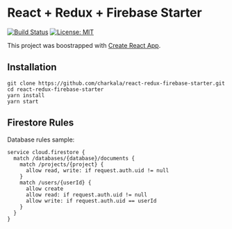 # React + Redux + Firebase Starter

[![Build Status](https://travis-ci.org/charkala/react-redux-firebase-starter.svg?branch=master)](https://travis-ci.org/charkala/react-redux-firebase-starter)
[![License: MIT](https://img.shields.io/badge/License-MIT-yellow.svg)](https://opensource.org/licenses/MIT)

This project was boostrapped with [Create React App](https://github.com/facebook/create-react-app).

## Installation

```
git clone https://github.com/charkala/react-redux-firebase-starter.git
cd react-redux-firebase-starter
yarn install
yarn start
```


## Firestore Rules

Database rules sample:

```
service cloud.firestore {
  match /databases/{database}/documents {
    match /projects/{project} {
      allow read, write: if request.auth.uid != null
    }
    match /users/{userId} {
      allow create
      allow read: if request.auth.uid != null
      allow write: if request.auth.uid == userId
    }
  }
}
```
